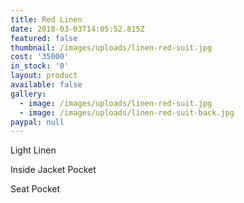 ```yaml
---
title: Red Linen
date: 2018-03-03T14:05:52.815Z
featured: false
thumbnail: /images/uploads/linen-red-suit.jpg
cost: '35000'
in_stock: '0'
layout: product
available: false
gallery:
  - image: /images/uploads/linen-red-suit.jpg
  - image: /images/uploads/linen-red-suit-back.jpg
paypal: null
---
```

Light Linen


Inside Jacket Pocket


Seat Pocket
